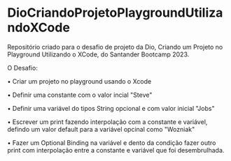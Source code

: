 # DioCriandoProjetoPlaygroundUtilizandoXCode
 Repositório criado para o desafio de projeto da Dio, Criando um Projeto no Playground Utilizando o XCode, do Santander Bootcamp 2023.

O Desafio:

• Criar um projeto no playground usando o Xcode

• Definir uma constante com o valor incial "Steve"

• Definir uma variável do tipos String opcional e com valor inicial "Jobs"

• Escrever um print fazendo interpolação com a constante e variável, defindo um valor default para a variável opcinal como "Wozniak"

• Fazer um Optional Binding na variável e dento da condição fazer outro print com interpolação entre a constante e variável que foi desembrulhada.

